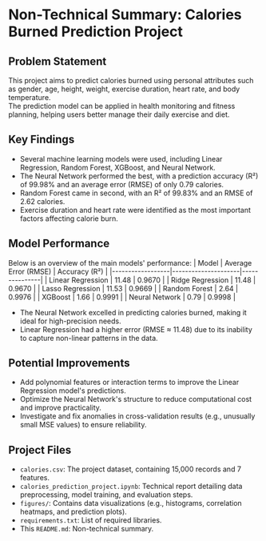 # Non-Technical Summary: Calories Burned Prediction Project

## Problem Statement
This project aims to predict calories burned using personal attributes such as gender, age, height, weight, exercise duration, heart rate, and body temperature.<br>
The prediction model can be applied in health monitoring and fitness planning, helping users better manage their daily exercise and diet.

## Key Findings
- Several machine learning models were used, including Linear Regression, Random Forest, XGBoost, and Neural Network.<br>
- The Neural Network performed the best, with a prediction accuracy (R²) of 99.98% and an average error (RMSE) of only 0.79 calories.<br>
- Random Forest came in second, with an R² of 99.83% and an RMSE of 2.62 calories.<br>
- Exercise duration and heart rate were identified as the most important factors affecting calorie burn.

## Model Performance
Below is an overview of the main models' performance:
| Model            | Average Error (RMSE) | Accuracy (R²) |
|------------------|---------------------|---------------|
| Linear Regression | 11.48               | 0.9670        |
| Ridge Regression  | 11.48               | 0.9670        |
| Lasso Regression  | 11.53               | 0.9669        |
| Random Forest     | 2.64                | 0.9976        |
| XGBoost           | 1.66                | 0.9991        |
| Neural Network    | 0.79                | 0.9998        |

- The Neural Network excelled in predicting calories burned, making it ideal for high-precision needs.<br>
- Linear Regression had a higher error (RMSE ≈ 11.48) due to its inability to capture non-linear patterns in the data.

## Potential Improvements
- Add polynomial features or interaction terms to improve the Linear Regression model's predictions.<br>
- Optimize the Neural Network's structure to reduce computational cost and improve practicality.<br>
- Investigate and fix anomalies in cross-validation results (e.g., unusually small MSE values) to ensure reliability.

## Project Files
- `calories.csv`: The project dataset, containing 15,000 records and 7 features.
- `calories_prediction_project.ipynb`: Technical report detailing data preprocessing, model training, and evaluation steps.
- `figures/`: Contains data visualizations (e.g., histograms, correlation heatmaps, and prediction plots).
- `requirements.txt`: List of required libraries.
- This `README.md`: Non-technical summary.
